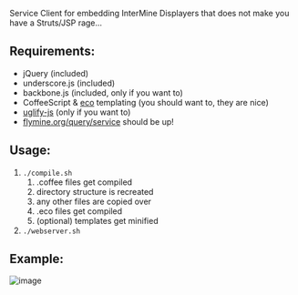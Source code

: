 Service Client for embedding InterMine Displayers that does not make you have a Struts/JSP rage...

## Requirements:
- jQuery (included)
- underscore.js (included)
- backbone.js (included, only if you want to)
- CoffeeScript & [eco](https://github.com/sstephenson/eco) templating (you should want to, they are nice)
- [uglify-js](https://github.com/mishoo/UglifyJS) (only if you want to)
- [flymine.org/query/service](http://www.flymine.org/query) should be up!

## Usage:
1. <code>./compile.sh</code>
    1. .coffee files get compiled
    1. directory structure is recreated
    1. any other files are copied over
    1. .eco files get compiled
    1. (optional) templates get minified
1. <code>./webserver.sh</code>

## Example:
![image](https://raw.github.com/radekstepan/intermine-displayer-client/master/example.png)